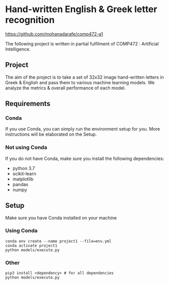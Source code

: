 # Hand-written English & Greek letter recognition
https://github.com/mohanadarafe/comp472-a1

The following project is written in partial fulfilment of COMP472 : Artificial Intelligence.

## Project
The aim of the project is to take a set of 32x32 image hand-written letters in Greek & English and pass them to various machine learning models. We analyze the metrics & overall performance of each model.

## Requirements
### Conda
If you use Conda, you can simply run the environment setup for you. More instructions will be elaborated on the Setup.

### Not using Conda
If you do not have Conda, make sure you install the following dependencies:
- python 3.7
- scikit-learn
- matplotlib
- pandas
- numpy

## Setup
Make sure you have Conda installed on your machine
### Using Conda
```
conda env create --name project1 --file=env.yml
conda activate project1
python models/execute.py
```

### Other
```
pip3 install <dependency> # for all dependencies
python models/execute.py
```
